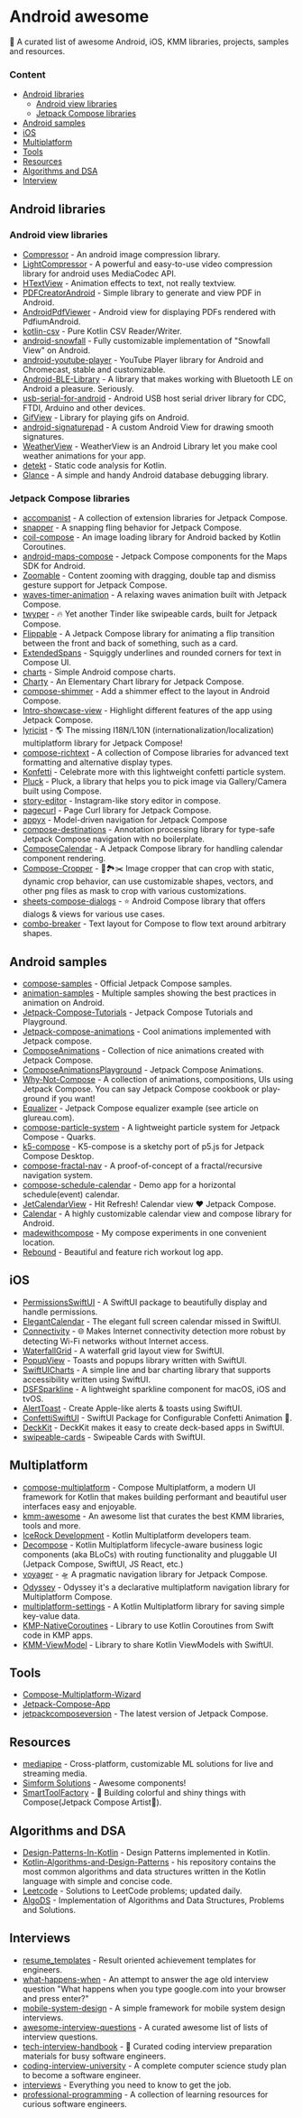 # Android awesome
📝 A curated list of awesome Android, iOS, KMM libraries, projects, samples and resources.

### Content
- [Android libraries](#android-libraries)
    - [Android view libraries](#android-view-libraries) 
    - [Jetpack Compose libraries](#jetpack-compose-libraries) 
- [Android samples](#android-samples)
- [iOS](#ios)
- [Multiplatform](#multiplatform)
- [Tools](#tools)
- [Resources](#resources)
- [Algorithms and DSA](#algorithms-and-dsa)
- [Interview](#interviews)

##  Android libraries

### Android view libraries
* [Compressor](https://github.com/zetbaitsu/Compressor) - An android image compression library.
* [LightCompressor](https://github.com/AbedElazizShe/LightCompressor) - A powerful and easy-to-use video compression library for android uses MediaCodec API.
* [HTextView](https://github.com/hanks-zyh/HTextView) - Animation effects to text, not really textview.
* [PDFCreatorAndroid](https://github.com/tejpratap46/PDFCreatorAndroid) - Simple library to generate and view PDF in Android.
* [AndroidPdfViewer](https://github.com/barteksc/AndroidPdfViewer) - Android view for displaying PDFs rendered with PdfiumAndroid.
* [kotlin-csv](https://github.com/doyaaaaaken/kotlin-csv) - Pure Kotlin CSV Reader/Writer.
* [android-snowfall](https://github.com/JetradarMobile/android-snowfall) - Fully customizable implementation of "Snowfall View" on Android.
* [android-youtube-player](https://github.com/PierfrancescoSoffritti/android-youtube-player) - YouTube Player library for Android and Chromecast, stable and customizable.
* [Android-BLE-Library](https://github.com/NordicSemiconductor/Android-BLE-Library) - A library that makes working with Bluetooth LE on Android a pleasure. Seriously.
* [usb-serial-for-android](https://github.com/mik3y/usb-serial-for-android) - Android USB host serial driver library for CDC, FTDI, Arduino and other devices.
* [GifView](https://github.com/Cutta/GifView) - Library for playing gifs on Android.
* [android-signaturepad](https://github.com/warting/android-signaturepad) - A custom Android View for drawing smooth signatures.
* [WeatherView](https://github.com/MatteoBattilana/WeatherView) - WeatherView is an Android Library let you make cool weather animations for your app.
* [detekt](https://github.com/detekt/detekt) - Static code analysis for Kotlin.
* [Glance](https://github.com/guolindev/Glance) - A simple and handy Android database debugging library.

### Jetpack Compose libraries
* [accompanist](https://github.com/google/accompanist) - A collection of extension libraries for Jetpack Compose.
* [snapper](https://github.com/chrisbanes/snapper) - A snapping fling behavior for Jetpack Compose.
* [coil-compose](https://coil-kt.github.io/coil/compose/) - An image loading library for Android backed by Kotlin Coroutines.
* [android-maps-compose](https://github.com/googlemaps/android-maps-compose) - Jetpack Compose components for the Maps SDK for Android.
* [Zoomable](https://github.com/mxalbert1996/Zoomable) - Content zooming with dragging, double tap and dismiss gesture support for Jetpack Compose.
* [waves-timer-animation](https://github.com/manueldidonna/waves-timer-animation) - A relaxing waves animation built with Jetpack Compose.
* [twyper](https://github.com/theapache64/twyper) - 🔥 Yet another Tinder like swipeable cards, built for Jetpack Compose.
* [Flippable](https://github.com/wajahatkarim3/Flippable) - A Jetpack Compose library for animating a flip transition between the front and back of something, such as a card.
* [ExtendedSpans](https://github.com/saket/ExtendedSpans) - Squiggly underlines and rounded corners for text in Compose UI.
* [charts](https://github.com/tehras/charts) - Simple Android compose charts.
* [Charty](https://github.com/hi-manshu/Charty) - An Elementary Chart library for Jetpack Compose.
* [compose-shimmer](https://github.com/ValeryPonomarenko/compose-shimmer) - Add a shimmer effect to the layout in Android Compose.
* [Intro-showcase-view](https://github.com/canopas/Intro-showcase-view) - Highlight different features of the app using Jetpack Compose.
* [lyricist](https://github.com/adrielcafe/lyricist) - 🌎 The missing I18N/L10N (internationalization/localization) multiplatform library for Jetpack Compose!
* [compose-richtext](https://github.com/halilozercan/compose-richtext) - A collection of Compose libraries for advanced text formatting and alternative display types.
* [Konfetti](https://github.com/DanielMartinus/Konfetti) - Celebrate more with this lightweight confetti particle system.
* [Pluck](https://github.com/hi-manshu/Pluck) - Pluck, a library that helps you to pick image via Gallery/Camera built using Compose.
* [story-editor](https://github.com/badoualy/story-editor) - Instagram-like story editor in compose.
* [pagecurl](https://github.com/oleksandrbalan/pagecurl) - Page Curl library for Jetpack Compose.
* [appyx](https://github.com/bumble-tech/appyx) - Model-driven navigation for Jetpack Compose
* [compose-destinations](https://github.com/raamcosta/compose-destinations) - Annotation processing library for type-safe Jetpack Compose navigation with no boilerplate.
* [ComposeCalendar](https://github.com/boguszpawlowski/ComposeCalendar) - A Jetpack Compose library for handling calendar component rendering.
* [Compose-Cropper](https://github.com/SmartToolFactory/Compose-Cropper) - 🚀🏞✂️ Image cropper that can crop with static, dynamic crop behavior, can use customizable shapes, vectors, and other png files as mask to crop with various customizations.
* [sheets-compose-dialogs](https://github.com/maxkeppeler/sheets-compose-dialogs) - ⭐ Android Compose library that offers dialogs & views for various use cases.
* [combo-breaker](https://github.com/romainguy/combo-breaker) - Text layout for Compose to flow text around arbitrary shapes.

## Android samples
* [compose-samples](https://github.com/android/compose-samples) - Official Jetpack Compose samples.
* [animation-samples](https://github.com/android/animation-samples) - Multiple samples showing the best practices in animation on Android.
* [Jetpack-Compose-Tutorials](https://github.com/SmartToolFactory/Jetpack-Compose-Tutorials) - Jetpack Compose Tutorials and Playground.
* [Jetpack-compose-animations](https://github.com/canopas/Jetpack-compose-animations-examples) - Cool animations implemented with Jetpack compose.
* [ComposeAnimations](https://github.com/antonshilov/ComposeAnimations) - Collection of nice animations created with Jetpack Compose.
* [ComposeAnimationsPlayground](https://github.com/Anmol92verma/ComposeAnimationsPlayground) - Jetpack Compose Animations.
* [Why-Not-Compose](https://github.com/ImaginativeShohag/Why-Not-Compose) - A collection of animations, compositions, UIs using Jetpack Compose. You can say Jetpack Compose cookbook or play-ground if you want!
* [Equalizer](https://github.com/glureau/Equalizer) - Jetpack Compose equalizer example (see article on glureau.com).
* [compose-particle-system](https://github.com/CuriousNikhil/compose-particle-system) - A lightweight particle system for Jetpack Compose - Quarks.
* [k5-compose](https://github.com/CuriousNikhil/k5-compose) - K5-compose is a sketchy port of p5.js for Jetpack Compose Desktop.
* [compose-fractal-nav](https://github.com/zach-klippenstein/compose-fractal-nav) - A proof-of-concept of a fractal/recursive navigation system.
* [compose-schedule-calendar](https://github.com/halilozercan/compose-schedule-calendar) - Demo app for a horizontal schedule(event) calendar.
* [JetCalendarView](https://github.com/Anmol92verma/JetCalendarView) - Hit Refresh! Calendar view ❤️ Jetpack Compose.
* [Calendar](https://github.com/kizitonwose/Calendar) - A highly customizable calendar view and compose library for Android.
* [madewithcompose](https://github.com/halilozercan/madewithcompose) - My compose experiments in one convenient location.
* [Rebound](https://github.com/AnkitSuda/Rebound) - Beautiful and feature rich workout log app.

## iOS
* [PermissionsSwiftUI](https://github.com/jevonmao/PermissionsSwiftUI) - A SwiftUI package to beautifully display and handle permissions.
* [ElegantCalendar](https://github.com/ThasianX/ElegantCalendar) - The elegant full screen calendar missed in SwiftUI.
* [Connectivity](https://github.com/rwbutler/Connectivity) - 🌐 Makes Internet connectivity detection more robust by detecting Wi-Fi networks without Internet access.
* [WaterfallGrid](https://github.com/paololeonardi/WaterfallGrid) - A waterfall grid layout view for SwiftUI.
* [PopupView](https://github.com/exyte/PopupView) - Toasts and popups library written with SwiftUI.
* [SwiftUICharts](https://github.com/mecid/SwiftUICharts) - A simple line and bar charting library that supports accessibility written using SwiftUI.
* [DSFSparkline](https://github.com/dagronf/DSFSparkline) - A lightweight sparkline component for macOS, iOS and tvOS.
* [AlertToast](https://github.com/elai950/AlertToast) - Create Apple-like alerts & toasts using SwiftUI.
* [ConfettiSwiftUI](https://github.com/simibac/ConfettiSwiftUI) - SwiftUI Package for Configurable Confetti Animation 🎉.
* [DeckKit](https://github.com/danielsaidi/DeckKit) - DeckKit makes it easy to create deck-based apps in SwiftUI.
* [swipeable-cards](https://github.com/Volorf/swipeable-cards) - Swipeable Cards with SwiftUI.

## Multiplatform
* [compose-multiplatform](https://github.com/JetBrains/compose-multiplatform) - Compose Multiplatform, a modern UI framework for Kotlin that makes building performant and beautiful user interfaces easy and enjoyable.
* [kmm-awesome](https://github.com/terrakok/kmm-awesome) - An awesome list that curates the best KMM libraries, tools and more.
* [IceRock Development](https://github.com/icerockdev) - Kotlin Multiplatform developers team.
* [Decompose](https://github.com/arkivanov/Decompose) - Kotlin Multiplatform lifecycle-aware business logic components (aka BLoCs) with routing functionality and pluggable UI (Jetpack Compose, SwiftUI, JS React, etc.)
* [voyager](https://github.com/adrielcafe/voyager) - 🛸 A pragmatic navigation library for Jetpack Compose.
* [Odyssey](https://github.com/AlexGladkov/Odyssey) - Odyssey it's a declarative multiplatform navigation library for Multiplatform Compose.
* [multiplatform-settings](https://github.com/russhwolf/multiplatform-settings) - A Kotlin Multiplatform library for saving simple key-value data.
* [KMP-NativeCoroutines](https://github.com/rickclephas/KMP-NativeCoroutines) - Library to use Kotlin Coroutines from Swift code in KMP apps.
* [KMM-ViewModel](https://github.com/rickclephas/KMM-ViewModel) - Library to share Kotlin ViewModels with SwiftUI.

## Tools
* [Compose-Multiplatform-Wizard](https://terrakok.github.io/Compose-Multiplatform-Wizard)
* [Jetpack-Compose-App](https://www.jetpackcompose.app)
* [jetpackcomposeversion](https://www.jetpackcomposeversion.com) - The latest version of Jetpack Compose.

## Resources
* [mediapipe](https://github.com/google/mediapipe) - Cross-platform, customizable ML solutions for live and streaming media.
* [Simform Solutions](https://github.com/SimformSolutionsPvtLtd) - Awesome components!
* [SmartToolFactory](https://github.com/SmartToolFactory) - 🚀 Building colorful and shiny things with Compose(Jetpack Compose Artist🎨).

## Algorithms and DSA
* [Design-Patterns-In-Kotlin](https://github.com/dbacinski/Design-Patterns-In-Kotlin) - Design Patterns implemented in Kotlin.
* [Kotlin-Algorithms-and-Design-Patterns](https://github.com/evitwilly/Kotlin-Algorithms-and-Design-Patterns) - his repository contains the most common algorithms and data structures written in the Kotlin language with simple and concise code.
* [Leetcode](https://github.com/fishercoder1534/Leetcode) - Solutions to LeetCode problems; updated daily.
* [AlgoDS](https://github.com/sherxon/AlgoDS) - Implementation of Algorithms and Data Structures, Problems and Solutions.

## Interviews
* [resume_templates](https://github.com/darhonbek/resume_templates) - Result oriented achievement templates for engineers.
* [what-happens-when](https://github.com/alex/what-happens-when) - An attempt to answer the age old interview question "What happens when you type google.com into your browser and press enter?"
* [mobile-system-design](https://github.com/weeeBox/mobile-system-design) - A simple framework for mobile system design interviews.
* [awesome-interview-questions](https://github.com/DopplerHQ/awesome-interview-questions) - A curated awesome list of lists of interview questions.
* [tech-interview-handbook](https://github.com/yangshun/tech-interview-handbook) - 💯 Curated coding interview preparation materials for busy software engineers.
* [coding-interview-university](https://github.com/jwasham/coding-interview-university) - A complete computer science study plan to become a software engineer.
* [interviews](https://github.com/kdn251/interviews) - Everything you need to know to get the job.
* [professional-programming](https://github.com/charlax/professional-programming) - A collection of learning resources for curious software engineers.
